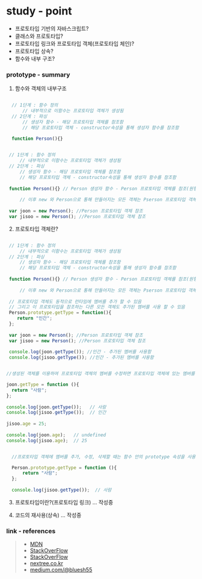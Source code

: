   # study - point
  * 프로토타입 기반의 자바스크립트?
  * 클래스와 프로토타입?
  * 프로토타입 링크와 프로토타입 객체(프로토타입 체인)?
  * 프로토타입 상속?
  * 함수와 내부 구조?
  
  ### prototype - summary 
  1. 함수와 객체의 내부구조
  
  <p align = "center">
     <img src = "http://www.nextree.co.kr/content/images/2016/09/hjkwon-140324-prototype-11.png"alt = ""/>
  </p>
    
  ~~~ javascript
    // 1단계 : 함수 정의 
        // 내부적으로 이함수는 프로토타입 객체가 생성됨
    // 2단계 : 파싱
        // 생성자 함수 - 해당 프로토타입 객체를 참조함
        // 해당 프로토타입 객체 - constructor속성을 통해 생성자 함수를 참조함
        
    function Person(){} 
  ~~~
  
  <p align = "center">
     <img src = "http://www.nextree.co.kr/content/images/2016/09/hjkwon-140324-prototype-02.png"alt = ""/>
  </p>
  
  ~~~javascript
   // 1단계 : 함수 정의
       // 내부적으로 이함수는 프로토타입 객체가 생성됨
   // 2단계 : 파싱
       // 생성자 함수 - 해당 프로토타입 객체를 참조함
       // 해당 프로토타입 객체 - constructor속성을 통해 생성자 함수를 참조함
          
   function Person(){} // Person 생성자 함수 - Person 프로토타입 객체를 참조(원형)
    
       // 이후 new 와 Person으로 통해 만들어지는 모든 객체는 Pserson 프로토타입 객체를 참조함
      
   var joon = new Person(); //Person 프로토타입 객체 참조
   var jisoo = new Person(); //Person 프로토타입 객체 참조
  ~~~
  
  2. 프로토타입 객체란?

  <p align = "center">
     <img src = "http://www.nextree.co.kr/content/images/2016/09/hjkwon-140324-prototype-03.png"alt = ""/>
  </p>

  
  ~~~javascript
   // 1단계 : 함수 정의
       // 내부적으로 이함수는 프로토타입 객체가 생성됨
   // 2단계 : 파싱
       // 생성자 함수 - 해당 프로토타입 객체를 참조함
       // 해당 프로토타입 객체 - constructor속성을 통해 생성자 함수를 참조함
          
   function Person(){} // Person 생성자 함수 - Person 프로토타입 객체를 참조(원형)
    
       // 이후 new 와 Person으로 통해 만들어지는 모든 객체는 Pserson 프로토타입 객체를 참조함
      
   // 프로토타입 객체도 동적으로 런타임에 멤버를 추가 할 수 있음 
   // 그리고 이 프로토타입을 참조하는 다른 모든 객체도 추가된 멤버를 사용 할 수 있음
   Person.prototype.getType = function(){
      return "인간";
   };
   
   var joon = new Person(); //Person 프로토타입 객체 참조
   var jisoo = new Person(); //Person 프로토타입 객체 참조
   
   console.log(joon.getType()); //인간 - 추가된 멤버를 사용함
   console.log(jisoo.getType()); //인간 - 추가된 멤버를 사용함
  ~~~
  
  <p align = "center">
     <img src = "http://www.nextree.co.kr/content/images/2016/09/hjkwon-140324-prototype-04.png"alt = ""/>
  </p>  
  
  ~~~javascript
  //생성된 객체를 이용하여 프로토타입 객체의 멤버를 수정하면 프로토타입 객체에 있는 멤버를 수정하는 것이 아니라 자신의 객체에 멤버를 추가하는 것
  
  joon.getType = function (){  
    return "사람"; 
  };
    
  console.log(joon.getType());   // 사람  
  console.log(jisoo.getType());  // 인간
    
  jisoo.age = 25;
    
  console.log(joon.age);   // undefined  
  console.log(jisoo.age);  // 25  
  
  ~~~
  
  <p align = "center">
       <img src = "http://www.nextree.co.kr/content/images/2016/09/hjkwon-140324-prototype-05.png"alt = ""/>
  </p>
  
  ~~~javascript
    //프로토타입 객체에 멤버를 추가, 수정, 삭제할 때는 함수 안의 prototype 속성을 사용

    Person.prototype.getType = function (){  
        return "사람"; 
    };
    
    console.log(jisoo.getType());  // 사람  
  ~~~
  
  3. 프로토타입이란?(프로토타입 링크)
   ... 작성중
   
  4. 코드의 재사용(상속)
   ... 작성중
  
  ### link - references
  > * [MDN](https://developer.mozilla.org/ko/docs/Web/JavaScript/Reference/Global_Objects/Object/prototype "MDN")  
  > * [StackOverFlow](https://stackoverflow.com/questions/4859308/in-javascript-why-typeof-function-prototype-is-function-not-object-like-ot "함수 객체")  
  > * [StackOverFlow](https://stackoverflow.com/questions/32928810/function-prototype-is-a-function "프로토타입 링크")
  > * [nextree.co.kr](http://www.nextree.co.kr/p7323/ "프로토타입 종합")
  > * [medium.com/@bluesh55](https://medium.com/@bluesh55/javascript-prototype-%EC%9D%B4%ED%95%B4%ED%95%98%EA%B8%B0-f8e67c286b67 "포로토타입 이해하기")  

